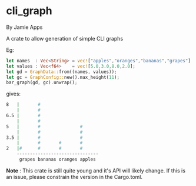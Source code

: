 # cli_graph
By Jamie Apps

A crate to allow generation of simple CLI graphs 

Eg:

``` rust
let names  : Vec<String> = vec!["apples","oranges","bananas","grapes"].iter().map(|&s| s.to_owned() ).collect();
let values : Vec<f64>    = vec![5.0,3.0,8.0,2.0];
let gd = GraphData::from((names, values));
let gc = GraphConfig::new().max_height(11);
bar_graph(gd, gc).unwrap();
```

gives:
```bash
8   |       #                      
    |       #                      
6.5 |       #                      
    |       #                      
5   |       #               #      
    |       #               #      
3.5 |       #               #      
    |       #       #       #      
2   |#      #       #       #      
    -------------------------------
     grapes bananas oranges apples 
```

**Note** : This crate is still quite young and it's API will likely change. If this is an issue, please constrain the version in the Cargo.toml.